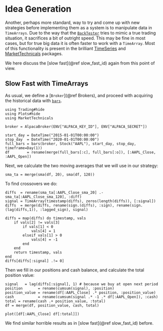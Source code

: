 # Idea Generation

Another, perhaps more standard, way to try and come up with new strategies before implementing them as a system is to manipulate data in `TimeArrays`.
Due to the way that the [`BackTester`](@ref) tries to mimic a true trading situation, it sacrifices a bit of outright speed. This may be fine in most cases,
but for true big data it is often faster to work with a `TimeArray`. Most of this functionality is present in the brilliant [TimeSeries](https://juliastats.org/TimeSeries.jl/latest/) and [MarketTechnicals](https://juliaquant.github.io/MarketTechnicals.jl/dev/) packages.

We here discuss the [slow fast](@ref slow_fast_id) again from this point of view.

## Slow Fast with TimeArrays
As usual, we define a [`Broker`](@ref Brokers), and proceed with acquiring the historical data with [`bars`](@ref).
```@example timearray_strategy
using Trading#hide
using Plots#hide
using MarketTechnicals

broker = AlpacaBroker(ENV["ALPACA_KEY_ID"], ENV["ALPACA_SECRET"])

start_day = DateTime("2015-01-01T00:00:00")
stop_day  = DateTime("2020-01-01T00:00:00")
full_bars = bars(broker, Stock("AAPL"), start_day, stop_day, timeframe=Day(1))
df        = rename(merge(full_bars[:c], full_bars[:o]), [:AAPL_Close, :AAPL_Open])
```
Next, we calculate the two moving averages that we will use in our strategy:
```@example timearray_strategy
sma_ta = merge(sma(df, 20), sma(df, 120))
```
To find crossovers we do:

```@example timearray_strategy
diffs  = rename(sma_ta[:AAPL_Close_sma_20] .- sma_ta[:AAPL_Close_sma_120], :diff)
signal = TimeArray(timestamp(diffs), zeros(length(diffs)), [:signal])
diffs  = merge(diffs, rename(sign.(diffs), :sign), rename(sign.(lag(diffs,1)), :lagged_sign), signal)

diffs = map(diffs) do timestamp, vals
    if vals[2] != vals[3]
        if vals[1] < 0
            vals[4] = 1
        elseif vals[1] > 0
            vals[4] = -1
        end
    end
    return timestamp, vals
end
diffs[diffs[:signal] .!= 0]
```
Then we fill in our positions and cash balance, and calculate the total position value:
```@example timearray_strategy
signal   = lag(diffs[:signal], 1) # because we buy at open next period
position       = rename(cumsum(signal), :position)
position_value = rename(df[:AAPL_Close] .* position, :position_value)
cash           = rename(cumsum(signal .* -1 .* df[:AAPL_Open]), :cash)
total = rename(cash .+ position_value, :total)
df = merge(df, position_value, cash, total)

plot([df[:AAPL_Close] df[:total]])
```
We find similar horrible results as in [slow fast](@ref slow_fast_id) before.
